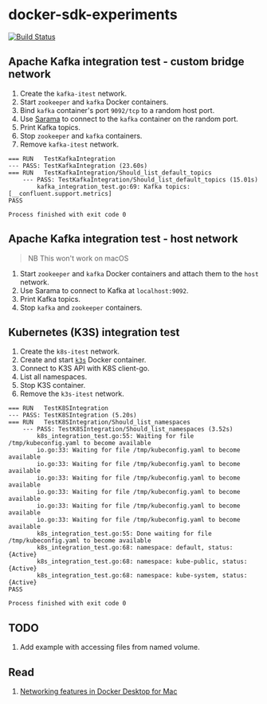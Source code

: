 # docker-sdk-experiments

[![Build Status](https://travis-ci.org/danielpacak/docker-sdk-experiments.svg?branch=master)](https://travis-ci.org/danielpacak/docker-sdk-experiments)

## Apache Kafka integration test - custom bridge network

1. Create the `kafka-itest` network.
1. Start `zookeeper` and `kafka` Docker containers.
2. Bind `kafka` container's port `9092/tcp` to a random host port.
3. Use [Sarama](https://github.com/Shopify/sarama) to connect to the `kafka`
   container on the random port.
4. Print Kafka topics.
5. Stop `zookeeper` and `kafka` containers.
6. Remove `kafka-itest` network.

```text
=== RUN   TestKafkaIntegration
--- PASS: TestKafkaIntegration (23.60s)
=== RUN   TestKafkaIntegration/Should_list_default_topics
    --- PASS: TestKafkaIntegration/Should_list_default_topics (15.01s)
        kafka_integration_test.go:69: Kafka topics: [__confluent.support.metrics]
PASS

Process finished with exit code 0
```

## Apache Kafka integration test - host network

> NB This won't work on macOS

1. Start `zookeeper` and `kafka` Docker containers and attach them to the `host`
   network.
2. Use Sarama to connect to Kafka at `localhost:9092`.
3. Print Kafka topics.
4. Stop `kafka` and `zookeeper` containers.

## Kubernetes (K3S) integration test

1. Create the `k8s-itest` network.
2. Create and start [`k3s`](https://github.com/rancher/k3s) Docker container.
3. Connect to K3S API with K8S client-go.
4. List all namespaces.
5. Stop K3S container.
6. Remove the `k3s-itest` network.

```text
=== RUN   TestK8SIntegration
--- PASS: TestK8SIntegration (5.20s)
=== RUN   TestK8SIntegration/Should_list_namespaces
    --- PASS: TestK8SIntegration/Should_list_namespaces (3.52s)
        k8s_integration_test.go:55: Waiting for file /tmp/kubeconfig.yaml to become available
        io.go:33: Waiting for file /tmp/kubeconfig.yaml to become available
        io.go:33: Waiting for file /tmp/kubeconfig.yaml to become available
        io.go:33: Waiting for file /tmp/kubeconfig.yaml to become available
        io.go:33: Waiting for file /tmp/kubeconfig.yaml to become available
        io.go:33: Waiting for file /tmp/kubeconfig.yaml to become available
        io.go:33: Waiting for file /tmp/kubeconfig.yaml to become available
        k8s_integration_test.go:55: Done waiting for file /tmp/kubeconfig.yaml to become available
        k8s_integration_test.go:68: namespace: default, status: {Active}
        k8s_integration_test.go:68: namespace: kube-public, status: {Active}
        k8s_integration_test.go:68: namespace: kube-system, status: {Active}
PASS

Process finished with exit code 0
```

## TODO

1. Add example with accessing files from named volume.

## Read

1. [Networking features in Docker Desktop for Mac](https://docs.docker.com/docker-for-mac/networking/)
